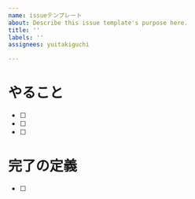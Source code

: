 ```yaml
---
name: issueテンプレート
about: Describe this issue template's purpose here.
title: ''
labels: ''
assignees: yuitakiguchi

---
```


# やること
- [ ]
- [ ]
- [ ]

# 完了の定義
- [ ]
